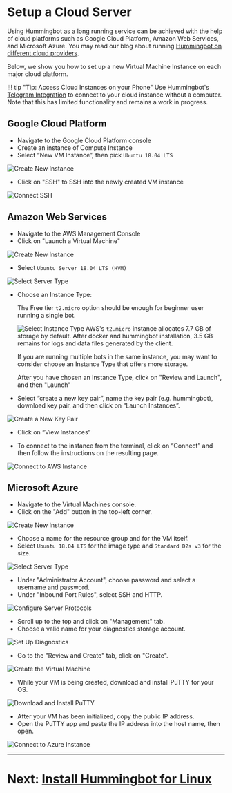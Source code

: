 # Setup a Cloud Server

Using Hummingbot as a long running service can be achieved with the help of cloud platforms such as Google Cloud Platform, Amazon Web Services, and Microsoft Azure. You may read our blog about running [Hummingbot on different cloud providers](https://www.hummingbot.io/blog/2019-06-cloud-providers/).

Below, we show you how to set up a new Virtual Machine Instance on each major cloud platform.

!!! tip "Tip: Access Cloud Instances on your Phone"
    Use Hummingbot's [Telegram Integration](/advanced/telegram) to connect to your cloud instance without a computer. Note that this has limited functionality and remains a work in progress.

## Google Cloud Platform

   * Navigate to the Google Cloud Platform console
   * Create an instance of Compute Instance
   * Select “New VM Instance”, then pick `Ubuntu 18.04 LTS`

   ![Create New Instance](/assets/img/gcp-new-vm.png)

   * Click on "SSH" to SSH into the newly created VM instance

![Connect SSH](/assets/img/gcp-ssh.png)

## Amazon Web Services

   * Navigate to the AWS Management Console
   * Click on "Launch a Virtual Machine"

   ![Create New Instance](/assets/img/aws1.png)

   * Select `Ubuntu Server 18.04 LTS (HVM)`

   ![Select Server Type](/assets/img/aws2.png)

   * Choose an Instance Type: 
   
     The Free tier `t2.micro` option should be enough for beginner user running a single bot.
    
     ![Select Instance Type](/assets/img/aws3.png)
     AWS's `t2.micro` instance allocates 7.7 GB of storage by default. After docker and hummingbot installation,
     3.5 GB remains for logs and data files generated by the client. 
     
     If you are running multiple bots in the same instance, you may want to consider choose an Instance Type that 
     offers more storage.

     After you have chosen an Instance Type, click on "Review and Launch", and then "Launch"
     
   * Select “create a new key pair”, name the key pair (e.g. hummingbot), download key pair, and then click on “Launch Instances”.

   ![Create a New Key Pair](/assets/img/aws4.png)

   * Click on “View Instances”

   * To connect to the instance from the terminal, click on “Connect” and then follow the instructions on the resulting page.

   ![Connect to AWS Instance](/assets/img/aws5.png)

## Microsoft Azure

   * Navigate to the Virtual Machines console.
   * Click on the "Add" button in the top-left corner.

   ![Create New Instance](/assets/img/azure1.png)

   * Choose a name for the resource group and for the VM itself.
   * Select `Ubuntu 18.04 LTS` for the image type and `Standard D2s v3` for the size.

   ![Select Server Type](/assets/img/azure2.png)

   * Under "Administrator Account", choose password and select a username and password.
   * Under "Inbound Port Rules", select SSH and HTTP.

   ![Configure Server Protocols](/assets/img/azure3.png)

   * Scroll up to the top and click on "Management" tab.
   * Choose a valid name for your diagnostics storage account.

   ![Set Up Diagnostics](/assets/img/azure4.png)

   * Go to the "Review and Create" tab, click on "Create".

   ![Create the Virtual Machine](/assets/img/azure5.png)

   * While your VM is being created, download and install PuTTY for your OS.

   ![Download and Install PuTTY](/assets/img/azure6.png)

   * After your VM has been initialized, copy the public IP address.
   * Open the PuTTY app and paste the IP address into the host name, then open.

   ![Connect to Azure Instance](/assets/img/azure7.png)

---
# Next: [Install Hummingbot for Linux](/installation/docker/linux)
